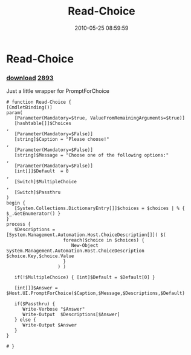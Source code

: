 ﻿---
pid:            1871
parent:         0
children:       2893
poster:         Joel Bennett
title:          Read-Choice
date:           2010-05-25 08:59:59
description:    Just a little wrapper for PromptForChoice
format:         posh
---

# Read-Choice

### [download](1871.ps1)  [2893](2893.md)

Just a little wrapper for PromptForChoice

```posh
# function Read-Choice {
[CmdletBinding()]
param(
   [Parameter(Mandatory=$true, ValueFromRemainingArguments=$true)]
   [hashtable[]]$Choices
,
   [Parameter(Mandatory=$False)]
   [string]$Caption = "Please choose!"
,  
   [Parameter(Mandatory=$False)]
   [string]$Message = "Choose one of the following options:"
,  
   [Parameter(Mandatory=$False)]
   [int[]]$Default  = 0
,  
   [Switch]$MultipleChoice
,
   [Switch]$Passthru
)
begin {
   [System.Collections.DictionaryEntry[]]$choices = $choices | % { $_.GetEnumerator() }
}
process {
   $Descriptions = [System.Management.Automation.Host.ChoiceDescription[]]( $(
                     foreach($choice in $choices) {
                        New-Object System.Management.Automation.Host.ChoiceDescription $choice.Key,$choice.Value
                     } 
                   ) )

   if(!$MultipleChoice) { [int]$Default = $Default[0] }

   [int[]]$Answer = $Host.UI.PromptForChoice($Caption,$Message,$Descriptions,$Default)

   if($Passthru) {
      Write-Verbose "$Answer"
      Write-Output  $Descriptions[$Answer]
   } else {
      Write-Output $Answer
   }
}

# }
```
